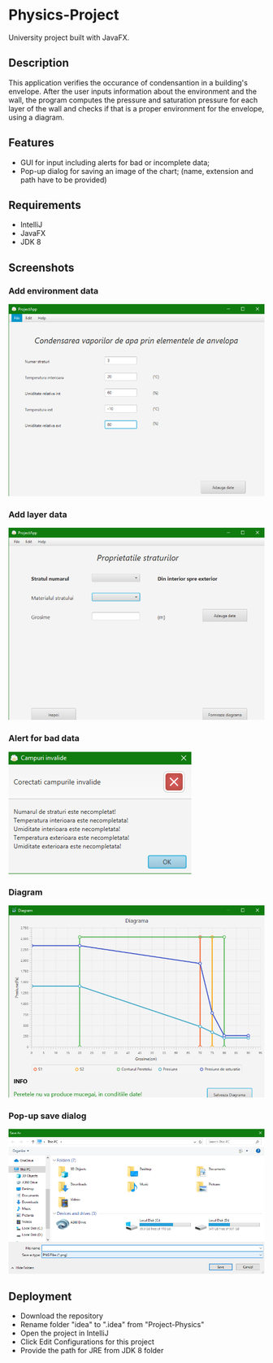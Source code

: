 # Physics-Project
University project built with JavaFX.

## Description
This application verifies the occurance of condensantion in a building's envelope.
After the user inputs information about the environment and the wall, the program computes the pressure and saturation pressure for each layer of the wall and checks if that is a proper environment for the envelope, using a diagram.

## Features
  - GUI for input including alerts for bad or incomplete data; 
  - Pop-up dialog for saving an image of the chart; (name, extension and path have to be provided)

## Requirements

  - IntelliJ
  - JavaFX
  - JDK 8

## Screenshots

### Add environment data
![alt_text](https://github.com/paulzamfir98/Physics-Project/blob/master/Screenshots/1.png)

### Add layer data
![alt_text](https://github.com/paulzamfir98/Physics-Project/blob/master/Screenshots/2.png)

### Alert for bad data
![alt_text](https://github.com/paulzamfir98/Physics-Project/blob/master/Screenshots/3.png)

### Diagram
![alt_text](https://github.com/paulzamfir98/Physics-Project/blob/master/Screenshots/4.png)

### Pop-up save dialog
![alt_text](https://github.com/paulzamfir98/Physics-Project/blob/master/Screenshots/5.png)

## Deployment
   - Download the repository
   - Rename folder "idea" to ".idea" from "Project-Physics"
   - Open the project in IntelliJ
   - Click Edit Configurations for this project
   - Provide the path for JRE from JDK 8 folder
